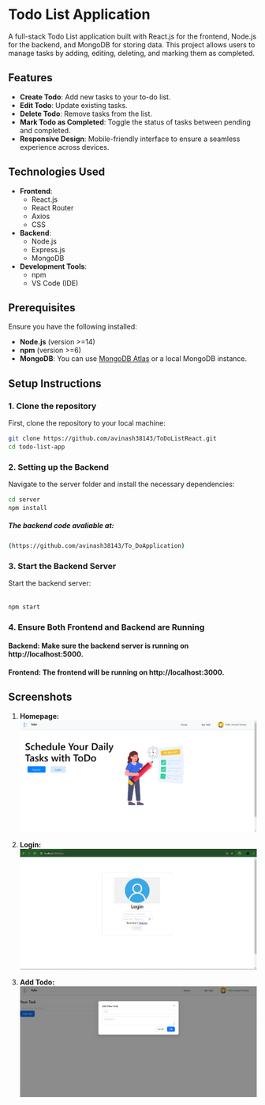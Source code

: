 # Todo List Application

A full-stack Todo List application built with React.js for the frontend, Node.js for the backend, and MongoDB for storing data. This project allows users to manage tasks by adding, editing, deleting, and marking them as completed.

## Features

- **Create Todo**: Add new tasks to your to-do list.
- **Edit Todo**: Update existing tasks.
- **Delete Todo**: Remove tasks from the list.
- **Mark Todo as Completed**: Toggle the status of tasks between pending and completed.
- **Responsive Design**: Mobile-friendly interface to ensure a seamless experience across devices.

## Technologies Used

- **Frontend**:
  - React.js
  - React Router
  - Axios
  - CSS
- **Backend**:
  - Node.js
  - Express.js
  - MongoDB
- **Development Tools**:
  - npm
  - VS Code (IDE)

## Prerequisites

Ensure you have the following installed:

- **Node.js** (version >=14)
- **npm** (version >=6)
- **MongoDB**: You can use [MongoDB Atlas](https://www.mongodb.com/cloud/atlas) or a local MongoDB instance.

## Setup Instructions

### 1. Clone the repository

First, clone the repository to your local machine:

```bash
git clone https://github.com/avinash38143/ToDoListReact.git
cd todo-list-app
```
### 2. Setting up the Backend

Navigate to the server folder and install the necessary dependencies:

```bash
cd server
npm install

```
##### The backend code avaliable at:

```bash
(https://github.com/avinash38143/To_DoApplication)

```
### 3. Start the Backend Server
Start the backend server:

```bash

npm start
```

### 4. Ensure Both Frontend and Backend are Running
#### Backend: Make sure the backend server is running on http://localhost:5000.
#### Frontend: The frontend will be running on http://localhost:3000.

## Screenshots

1. **Homepage:**
   ![Homepage Screenshot](src/assets/images/homepage-screenshot.png)

2. **Login:**
   ![Todo List Screenshot](src/assets/images/login-screenshot.png)

3. **Add Todo:**
   ![Add Todo Screenshot](src/assets/images/add-todo-screenshot.png)
